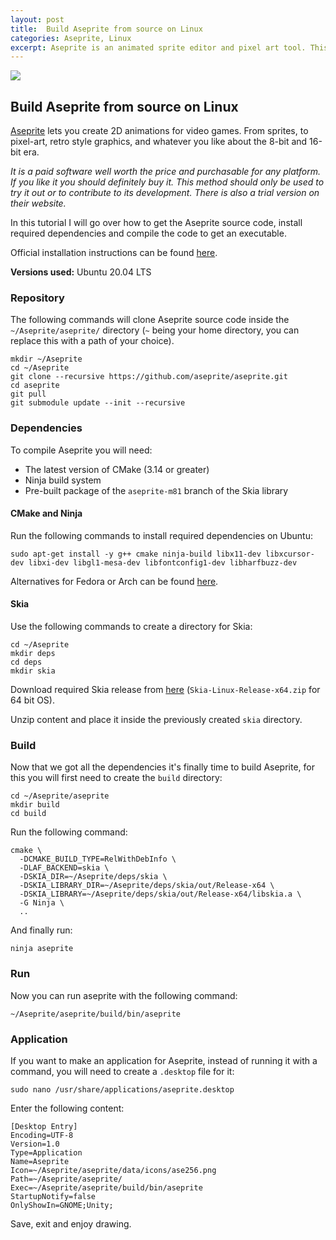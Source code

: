 ```yaml
---
layout: post
title:  Build Aseprite from source on Linux
categories: Aseprite, Linux
excerpt: Aseprite is an animated sprite editor and pixel art tool. This tutorial shows how to install it on Linux OS.
---
```


![]({{site.baseurl}}/images/2021-09-23-build-aseprite-from-source-on-linux.png)

## Build Aseprite from source on Linux 

[Aseprite](https://www.aseprite.org/) lets you create 2D animations for video games. From sprites, to pixel-art, retro style graphics, and whatever you like about the 8-bit and 16-bit era.

*It is a paid software well worth the price and purchasable for any platform. If you like it you should definitely buy it. This method should only be used to try it out or to contribute to its development. There is also a trial version on their website.*

In this tutorial I will go over how to get the Aseprite source code, install required dependencies and compile the code to get an executable.

Official installation instructions can be found [here](https://github.com/aseprite/aseprite/blob/main/INSTALL.md).

**Versions used:** Ubuntu 20.04 LTS

### Repository

The following commands will clone Aseprite source code inside the `~/Aseprite/aseprite/` directory (`~` being your home directory, you can replace this with a path of your choice).

```
mkdir ~/Aseprite
cd ~/Aseprite
git clone --recursive https://github.com/aseprite/aseprite.git
cd aseprite
git pull
git submodule update --init --recursive
```

### Dependencies

To compile Aseprite you will need:

- The latest version of CMake (3.14 or greater)
- Ninja build system
- Pre-built package of the `aseprite-m81` branch of the Skia library

#### CMake and Ninja

Run the following commands to install required dependencies on Ubuntu:

```
sudo apt-get install -y g++ cmake ninja-build libx11-dev libxcursor-dev libxi-dev libgl1-mesa-dev libfontconfig1-dev libharfbuzz-dev
```

Alternatives for Fedora or Arch can be found [here](https://github.com/aseprite/aseprite/blob/main/INSTALL.md#linux-dependencies).

#### Skia

Use the following commands to create a directory for Skia:

```
cd ~/Aseprite
mkdir deps
cd deps
mkdir skia
```

Download required Skia release from [here](https://github.com/aseprite/skia/releases/tag/m81-b607b32047) (`Skia-Linux-Release-x64.zip` for 64 bit OS).

Unzip content and place it inside the previously created `skia` directory.

### Build

Now that we got all the dependencies it's finally time to build Aseprite, for this you will first need to create the `build` directory:

```
cd ~/Aseprite/aseprite
mkdir build
cd build
```

Run the following command:

```
cmake \
  -DCMAKE_BUILD_TYPE=RelWithDebInfo \
  -DLAF_BACKEND=skia \
  -DSKIA_DIR=~/Aseprite/deps/skia \
  -DSKIA_LIBRARY_DIR=~/Aseprite/deps/skia/out/Release-x64 \
  -DSKIA_LIBRARY=~/Aseprite/deps/skia/out/Release-x64/libskia.a \
  -G Ninja \
  ..
```

And finally run:

```
ninja aseprite
```

### Run

Now you can run aseprite with the following command:

```
~/Aseprite/aseprite/build/bin/aseprite
```

### Application

If you want to make an application for Aseprite, instead of running it with a command, you will need to create a `.desktop` file for it:

```
sudo nano /usr/share/applications/aseprite.desktop
```

Enter the following content:

```
[Desktop Entry]
Encoding=UTF-8
Version=1.0
Type=Application
Name=Aseprite
Icon=~/Aseprite/aseprite/data/icons/ase256.png
Path=~/Aseprite/aseprite/
Exec=~/Aseprite/aseprite/build/bin/aseprite
StartupNotify=false
OnlyShowIn=GNOME;Unity;
```

Save, exit and enjoy drawing.
